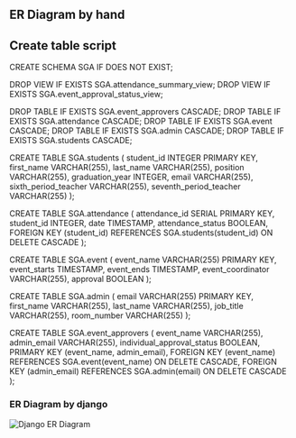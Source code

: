 




## ER Diagram by hand



## Create table script

CREATE SCHEMA SGA IF DOES NOT EXIST;

DROP VIEW IF EXISTS SGA.attendance_summary_view; DROP VIEW IF EXISTS SGA.event_approval_status_view;

DROP TABLE IF EXISTS SGA.event_approvers CASCADE; DROP TABLE IF EXISTS SGA.attendance CASCADE; DROP TABLE IF EXISTS SGA.event CASCADE; DROP TABLE IF EXISTS SGA.admin CASCADE; DROP TABLE IF EXISTS SGA.students CASCADE;

CREATE TABLE SGA.students ( student_id INTEGER PRIMARY KEY, first_name VARCHAR(255), last_name VARCHAR(255), position VARCHAR(255), graduation_year INTEGER, email VARCHAR(255), sixth_period_teacher VARCHAR(255), seventh_period_teacher VARCHAR(255) );

CREATE TABLE SGA.attendance ( attendance_id SERIAL PRIMARY KEY, student_id INTEGER, date TIMESTAMP, attendance_status BOOLEAN, FOREIGN KEY (student_id) REFERENCES SGA.students(student_id) ON DELETE CASCADE );

CREATE TABLE SGA.event ( event_name VARCHAR(255) PRIMARY KEY, event_starts TIMESTAMP, event_ends TIMESTAMP, event_coordinator VARCHAR(255), approval BOOLEAN );

CREATE TABLE SGA.admin ( email VARCHAR(255) PRIMARY KEY, first_name VARCHAR(255), last_name VARCHAR(255), job_title VARCHAR(255), room_number VARCHAR(255) );

CREATE TABLE SGA.event_approvers ( event_name VARCHAR(255), admin_email VARCHAR(255), individual_approval_status BOOLEAN, PRIMARY KEY (event_name, admin_email), FOREIGN KEY (event_name) REFERENCES SGA.event(event_name) ON DELETE CASCADE, FOREIGN KEY (admin_email) REFERENCES SGA.admin(email) ON DELETE CASCADE );


### ER Diagram by django
![Django ER Diagram](django_er.png)

